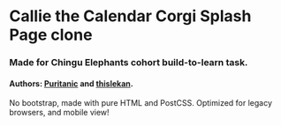 # Callie the Calendar Corgi Splash Page clone
### Made for Chingu Elephants cohort build-to-learn task.
#### Authors: [Puritanic](https://github.com/Puritanic) and [thislekan](www.github.com/thislekan).

 No bootstrap, made with pure HTML and PostCSS.
 Optimized for legacy browsers, and mobile view!
